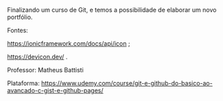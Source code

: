 Finalizando um curso de Git, e temos a possibilidade de elaborar um novo portfólio.

Fontes:

https://ionicframework.com/docs/api/icon ;

https://devicon.dev/ .

Professor: Matheus Battisti

Plataforma: https://www.udemy.com/course/git-e-github-do-basico-ao-avancado-c-gist-e-github-pages/

